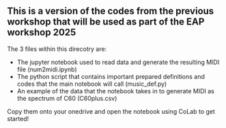 ## This is a version of the codes from the previous workshop that will be used as part of the EAP workshop 2025 

The 3 files within this direcotry are:
- The jupyter notebook used to read data and generate the resulting MIDI file (num2midi.ipynb)
- The python script that contains important prepared definitions and codes that the main notebook will call (music_def.py)
- An example of the data that the notebook takes in to generate MIDI as the spectrum of C60 (C60plus.csv)


Copy them onto your onedrive and open the notebook using CoLab to get started! 
